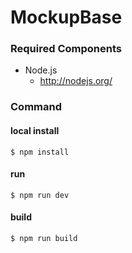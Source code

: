 # MockupBase

### Required Components

- Node.js
    - <http://nodejs.org/>


### Command
    
#### local install
    $ npm install
#### run
    $ npm run dev
#### build
    $ npm run build
